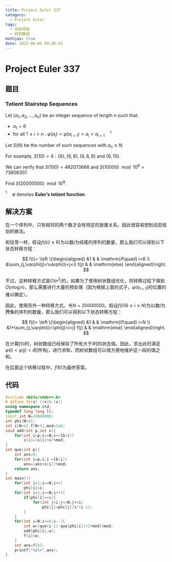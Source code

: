```yaml
---
title: Project Euler 337
category:
  - Project Euler
tags:
  - 动态规划
  - 树状数组
mathjax: true
date: 2022-06-05 09:28:53
---
```


<escape><!-- more --></escape>

# Project Euler 337

## 题目

### Totient Stairstep Sequences

Let $\{a_1, a_2,\dots, a_n\}$ be an integer sequence of length n such that:

- $a_1 = 6$
- for all $1 \le i < n$ : $\varphi(a_i) < \varphi(a_{i+1}) < a_i < a_{i+1}\quad ^1$

Let $S(N)$ be the number of such sequences with $a_n \le N$.

For example, $S(10) = 4: \{6\}, \{6, 8\}, \{6, 8, 9\}$ and $\{6, 10\}$.

We can verify that $S(100) = 482073668$ and $S(10 000) \mod 10^8 = 73808307$.

Find $S(20 000 000) \mod 10^8$.

$^1 \quad \varphi$ denotes **Euler’s totient function**.

## 解决方案

在一个序列中，只有相邻的两个数才会有特定的放置关系，因此很容易想到动态规划的做法。

和往常一样，假设$f(i)(i\ge 6)$为以数$i$为结尾的序列的数量，那么我们可以得到以下状态转移方程：

$$
f(i)=
\left \{\begin{aligned}
  &1  & & \mathrm{if\quad} i=6 \\
  &\sum_{j,\varphi(j)<\varphi(i)<j<i} f(j) & & \mathrm{else}
\end{aligned}\right.
$$

不过，这种转移方式是$O(n^2)$的，如果为了使用树状数组优化，将转移过程下降到$O(n\log n)$，那么需要进行大量的预处理（因为根据上面的式子，$\varphi(a_{i+1})$的位置的难以确定）。

因此，使用另外一种转移方式。令$N=20000000$。假设$f(i)(6\le i\le N)$为以数$i$为**开头**的序列的数量，那么我们可以得到以下状态转移方程：

$$
f(i)=
\left \{\begin{aligned}
  &1  & & \mathrm{if\quad} i=N \\
  &1+\sum_{j,\varphi(i)<\phi(j)<i<j} f(j) & & \mathrm{else}
\end{aligned}\right.
$$

在计算$f(i)$时，树状数组已经保存了所有大于$i$时的状态值。因此，求出此时满足$\varphi(i)<\varphi(j)< i$的所有$j$，进行求和，而树状数组可以很方便地维护这一段的值之和。

在后面这个转移过程中，$f(6)$为最终答案。

## 代码

```C++
#include <bits/stdc++.h>
# define lb(x) ((x)&-(x))
using namespace std;
typedef long long ll;
const int N=20000000;
int phi[N+4];
int s[N+4],f[N+4],mod=1e8;
void add(int p,int x){
    for(int i=p;i<=N;i+=lb(i))
        s[i]=(s[i]+x)%mod;
}
int que(int p){
    int ans=0;
    for(int i=p;i;i-=lb(i))
        ans=(ans+s[i])%mod;
    return ans;
}
int main(){
    for(int i=1;i<=N;i++)
        phi[i]=i;
    for(int i=2;i<=N;i++){
        if(phi[i]==i){
            for(int j=i;j<=N;j+=i)
                phi[j]=phi[j]/i*(i-1);
        }
    }
    for(int i=N;i>=6;i--){
        int w=(que(i-1)-que(phi[i])+1+mod)%mod;
        add(phi[i],w);
        f[i]=w;
    }
    int ans=f[6];
    printf("%d\n",ans);
}

```
